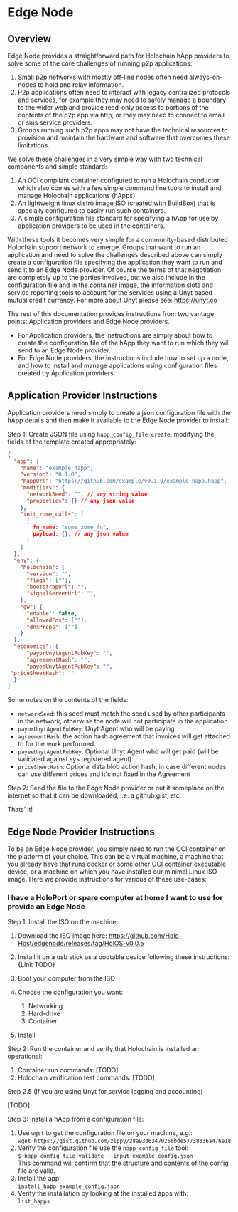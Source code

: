 # Edge Node

## Overview

Edge Node provides a straightforward path for Holochain hApp providers to solve some of the core challenges of running p2p applications:

1. Small p2p networks with mostly off-line nodes often need always-on-nodes to hold and relay information.
2. P2p applications often need to interact with legacy centralized protocols and services, for example they may need to safely manage a boundary to the wider web and provide read-only access to portions of  the contents of the p2p app via http, or they may need to connect to email or sms service providers.
3. Groups running such p2p apps may not have the technical resources to provision and maintain the hardware and software that overcomes these limitations.

We solve these challenges in a very simple way with two technical components and simple standard:

1. An OCI compliant container configured to run a Holochain conductor which also comes with a few simple command line tools to install and manage Holochain applications (hApps).
2. An lightweight linux distro image ISO (created with BuildBox) that is specially configured to easily run such containers.
3. A simple configuration file standard for specifying a hApp for use by application providers to be used in the containers.

With these tools it becomes very simple for a community-based distributed Holochain support network to emerge.  Groups that want to run an application and need to solve the challenges described above can simply create a configuration file specifying the application they want to run and send it to an Edge Node provider.  Of course the terms of that negotiation are completely up to the parties involved, but we also include in the configuration file and in the container image, the information slots and service reporting tools to  account for the services using a Unyt based mutual credit currency.  For more about Unyt please see: https://unyt.co

The rest of this documentation provides instructions from two vantage points:  Application providers and Edge Node providers.  
- For Application providers, the instructions are simply about how to create the configuration file of the hApp they want to run which they will send to an Edge Node provider.  
- For Edge Node providers, the instructions include how to set up a node, and how to install and manage applications using configuration files created by Application providers.

## Application Provider Instructions

Application providers need simply to create a json configuration file with the hApp details and then make it available to the Edge Node provider to install:

Step 1: Create JSON file using `happ_config_file create`, modifying the fields of the template created appropriately:

```json
{  
  "app": {  
    "name": "example_happ",  
    "version": "0.1.0",  
    "happUrl": "https://github.com/example/v0.1.0/example_happ.happ",  
    "modifiers": {  
      "networkSeed": "", // any string value  
      "properties": {} // any json value  
    },  
    "init_zome_calls": [  
      {  
        fn_name: "some_zome_fn",  
        payload: {}, // any json value  
      }  
    ]  
  },  
  "env": {  
    "holochain": {  
      "version": "",  
      "flags": [""],  
      "bootstrapUrl": "",  
      "signalServerUrl": "",  
    },  
    "gw": {  
      "enable": false,  
      "allowedFns": [""],  
      "dnsProps": [""]  
    }  
  },  
  "economics": {   
      "payorUnytAgentPubKey": "",  
      "agreementHash": "",   
      "payeeUnytAgentPubKey": "",         
 "priceSheetHash": ""    
  }  
}
```

Some notes on the contents of the fields:

- `networkSeed`: this seed must match the seed used by other participants in the network, otherwise the node will not participate in the application.
- `payorUnytAgentPubKey`: Unyt Agent who will be paying
- `agreementHash`: the action hash agreement that invoices will get attached to for the work performed.
- `payeeUnytAgentPubKey`: Optional Unyt Agent who will get paid (will be validated against sys registered agent)
- `priceSheetHash`: Optional data blob action hash, in case different nodes can use different prices and it's not fixed in the Agreement

Step 2: Send the file to the Edge Node provider or put it someplace on the internet so that it can be downloaded, i.e. a github.gist, etc.

Thats’ it!

## Edge Node Provider Instructions

To be an Edge Node provider, you simply need to run the OCI container on the platform of your choice.  This can be a virtual machine,  a machine that you already have that runs docker or some other OCI container executable device, or a machine on which you have installed our minimal Linux ISO image.  Here we provide instructions for various of these use-cases:

### I have a HoloPort or spare computer at home I want to use for provide an Edge Node

Step 1: Install the ISO on the machine:

1. Download the ISO image here: https://github.com/Holo-Host/edgenode/releases/tag/HolOS-v0.0.5
2. Install it on a usb stick as a bootable device following these instructions: {Link TODO}
3. Boot your computer from the ISO
4. Choose the configuration you want:
   1. Networking
   2. Hard-drive
   3. Container

5. Install

Step 2: Run the container and verify that Holochain is installed an operational:

1. Container run commands: [TODO]
2. Holochain verification test commands: [TODO]

Step 2.5 (If you are using Unyt for service logging and accounting)

[TODO]

Step 3: Install a hApp from a configuration file:

1. Use `wget` to get the configuration file on your machine, e.g.:  
   `wget https://gist.github.com/zippy/28a93d63470256bde57738336a476e18`
2. Verify the configuration file use the `happ_config_file` tool:  
   `$ happ_config_file validate --input example_config.json`  
   This command will confirm that the structure and contents of the config file are valid.
3. Install the app:  
   `install_happ example_config.json`
4. Verify the installation by looking at the installed apps with:  
   `list_happs`
